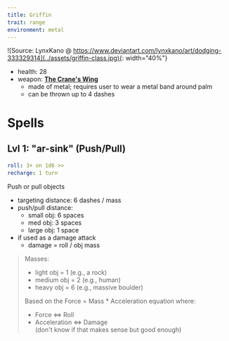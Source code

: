 ```yaml
---
title: Griffin
trait: range
environment: metal
---
```


![Source: LynxKano @ https://www.deviantart.com/lynxkano/art/dodging-333329314](../assets/griffin-class.jpg){: width="40%"}

- health: 28
- weapon: [**The Crane's Wing**](../Weapons)
    - made of metal; requires user to wear a metal band around palm
    - can be thrown up to 4 dashes

<!-- 
  - requires 2 dodges to avoid if target is 2-3 paces away
-->


# Spells

## Lvl 1: "ar-sink" (Push/Pull)
```yaml
roll: 3+ on 1d6 >>
recharge: 1 turn
```

Push or pull objects 

- targeting distance: 6 dashes / mass 
- push/pull distance:
    - small obj: 6 spaces
    - med obj: 3 spaces
    - large obj: 1 space
- if used as a damage attack
    - damage = roll / obj mass


> Masses:
> - light obj = 1 (e.g., a rock)
> - medium obj = 2 (e.g., human)
> - heavy obj = 6 (e.g., massive boulder)
> 
> Based on the Force = Mass * Acceleration equation where:
> - Force <=> Roll
> - Acceleration <=> Damage  	
> (don't know if that makes sense but good enough)


<!-- medium objects add +2 if throwing downwards; heavy objects: add +4 if throwing downwards -->

<!-- 
Secret move unlocks:
- can extend the boomerang
- can propel self in the air 3 spaces (by pushing off the ground)
- can hit two people at once
- can be used on same person (have to roll for each one
- ^ double hits have to follow a reasonable boomerang shape
 -->
<!-- 

## Lvl 2: "echo" (Mirror Portal)
```yaml
roll: 3+ on 1d6
recharge: 3 turns
```

Cast a portal at any location within 2 dashes

- absorbs any physical or spell based attack
- damage reflected back at attack (who either takes the damage or has to use a dodge to escape).
    - amount of damage reflected depends on the damage from the attacker's roll

> You'll know how much damage is coming at you before you have to decide, which may determine whether you want to use the move (chalk it up to magic vision)

Can be cast as a reaction.

> [!World]
> The timing of the "absorb" and "reflect" aspects of the mirror are staggered 1 action unit in time. Otherwise, reflecting matter back would just cause something to collide into itself and do nothing.
 -->
<!-- secret move: cast a portal below yourself and jump in it; can be used as counter that is always successful regardless of whether opp meets roll threshold -->

<!-- 
## Lvl 3 (special): "ex-lynk" (Current)

```yaml
roll: 6+ on 1d20 >>
charge: 1 turn
recharge: 1 day
```

Throw the boomerang in a large cone (w/ length of 5 dashes). Everyone in the cone (including teammates):

- takes damage equal to the dice rollover
- are stunned

> cuz they're stunned by the electrocution

nat 20: get an extra boomerang throw before your turn ends 
-->